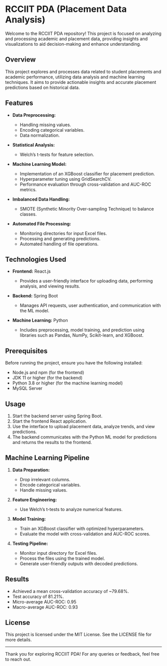 # RCCIIT PDA (Placement Data Analysis)

Welcome to the RCCIIT PDA repository! This project is focused on analyzing and processing academic and placement data, providing insights and visualizations to aid decision-making and enhance understanding.

## Overview

This project explores and processes data related to student placements and academic performance, utilizing data analysis and machine learning techniques. It aims to provide actionable insights and accurate placement predictions based on historical data.

## Features

- **Data Preprocessing:**
  - Handling missing values.
  - Encoding categorical variables.
  - Data normalization.

- **Statistical Analysis:**
  - Welch’s t-tests for feature selection.

- **Machine Learning Model:**
  - Implementation of an XGBoost classifier for placement prediction.
  - Hyperparameter tuning using GridSearchCV.
  - Performance evaluation through cross-validation and AUC-ROC metrics.

- **Imbalanced Data Handling:**
  - SMOTE (Synthetic Minority Over-sampling Technique) to balance classes.

- **Automated File Processing:**
  - Monitoring directories for input Excel files.
  - Processing and generating predictions.
  - Automated handling of file operations.

## Technologies Used

- **Frontend:** React.js
  - Provides a user-friendly interface for uploading data, performing analysis, and viewing results.

- **Backend:** Spring Boot
  - Manages API requests, user authentication, and communication with the ML model.

- **Machine Learning:** Python
  - Includes preprocessing, model training, and prediction using libraries such as Pandas, NumPy, Scikit-learn, and XGBoost.

## Prerequisites

Before running the project, ensure you have the following installed:

- Node.js and npm (for the frontend)
- JDK 11 or higher (for the backend)
- Python 3.8 or higher (for the machine learning model)
- MySQL Server

## Usage

1. Start the backend server using Spring Boot.
2. Start the frontend React application.
3. Use the interface to upload placement data, analyze trends, and view predictions.
4. The backend communicates with the Python ML model for predictions and returns the results to the frontend.

## Machine Learning Pipeline

1. **Data Preparation:**
   - Drop irrelevant columns.
   - Encode categorical variables.
   - Handle missing values.

2. **Feature Engineering:**
   - Use Welch’s t-tests to analyze numerical features.

3. **Model Training:**
   - Train an XGBoost classifier with optimized hyperparameters.
   - Evaluate the model with cross-validation and AUC-ROC scores.

4. **Testing Pipeline:**
   - Monitor input directory for Excel files.
   - Process the files using the trained model.
   - Generate user-friendly outputs with decoded predictions.

## Results

- Achieved a mean cross-validation accuracy of ~79.68%.
- Test accuracy of 81.21%.
- Micro-average AUC-ROC: 0.95
- Macro-average AUC-ROC: 0.93

## License

This project is licensed under the MIT License. See the LICENSE file for more details.

---

Thank you for exploring RCCIIT PDA! For any queries or feedback, feel free to reach out.

